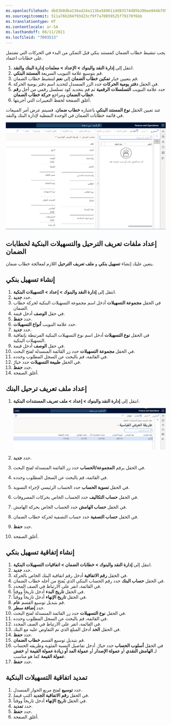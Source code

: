 ```yaml
---
ms.openlocfilehash: db83b0dba236ad24a113ba589611dd83574d85b20bee044b7956cc5f72ee3ccb
ms.sourcegitcommit: 511a76b204f93d23cf9f7a70059525f79170f6bb
ms.translationtype: HT
ms.contentlocale: ar-SA
ms.lasthandoff: 08/11/2021
ms.locfileid: "7093513"
---
```

يجب تنشيط خطاب الضمان كمستند بنكي قبل التمكن من البدء في الحركات التي تشتمل على خطابات اعتماد.

1.  انتقل إلى **‏‫إدارة النقد والبنوك‬ > الإعداد > معلمات إدارة البنك والنقد**.
2.  قم بتوسيع علامة التبويب السريعة **المستند البنكي**.
3.  قم بتعيين خيار **تمكين خطاب الضمان** إلى **نعم** لتنشيط خطاب الضمان.
4.  في الحقل **دفتر يومية الحركات** حدد الزر المنسدل لتحديد اسم دفتر يومية الحركة.
5.  حدد علامة التبويب **التسلسلات الرقمية** ثم قم بتحديد كود تسلسل رقمي من أجل **رقم خطاب الضمان** ومراجع **حركة خطاب الضمان**.
6.  أغلق الصفحة لحفظ التغييرات التي أجريتها.


عند تعيين الحقل **نوع المستند البنكي** باعتباره **خطاب ضمان**، فسيتم عرض أمر المبيعات في قائمة خطابات الضمان في الوحدة النمطية لإدارة البنك والنقد. 

![لقطة شاشة لصفحة خطاب الضمان.](../media/letter-of-guarantee.png)

## <a name="set-up-bank-facilities-and-posting-profiles-for-letters-of-guarantee"></a>إعداد ملفات تعريف الترحيل والتسهيلات البنكية لخطابات الضمان 

يتعين عليك إنشاء **تسهيل بنكي** و **ملف تعريف الترحيل** اللازم لمعالجة خطاب ضمان.

## <a name="create-a-bank-facility"></a>إنشاء تسهيل بنكي 

1.  انتقل إلى **‏‫إدارة النقد والبنوك‬ > إعداد > التسهيلات البنكية**.
2.  حدد **جديد‏‎**.
3.  في الحقل **مجموعة التسهيلات** أدخل اسم مجموعة التسهيلات البنكية لحركة خطاب الضمان.
4.  في حقل **الوصف** أدخل قيمة.
5.  حدد **حفظ**.
6.  حدد علامة التبويب **أنواع التسهيلات**.
7.  حدد **جديد‏‎**.
8.  في الحقل **نوع التسهيلات** أدخل اسم نوع التسهيلات البنكية المرتبطة بإتفاقية التسهيلات البنكية.
9.  في حقل **الوصف** أدخل قيمة.
10. في الحقل **مجموعة التسهيلات** حدد زر القائمة المنسدلة لفتح البحث.
11. في القائمة، قم بالبحث عن السجل المطلوب وحدده.
12. في الحقل **طبيعة التسهيلات** حدد خيارً.
13. حدد **حفظ**.
14. أغلق الصفحة.


## <a name="set-up-a-bank-posting-profile"></a>إعداد ملف تعريف ترحيل البنك 

1.  انتقل إلى **‏‫إدارة النقد والبنوك‬ > إعداد > ملف تعريف المستندات البنكية**.
 
    ![لقطة شاشة لصفحة ملف تعريف ترحيل المستندات البنكية.](../media/bank-document-posting-profile.png)  

2.  حدد **جديد‏‎**.
3.  في الحقل برقم **المجموعة/الحساب** حدد زر القائمة المنسدلة لفتح البحث.
4.  في القائمة، قم بالبحث عن السجل المطلوب وحدده.
5.  في الحقل **تسوية الحساب** حدد الحساب الرئيسي لإجراء التسوية.
6.  في الحقل **حساب التكاليف** حدد الحساب الخاص بحركات المصروفات.
7.  في الحقل **حساب الهامش** حدد الحساب الخاص بحركة الهامش.
8.  في الحقل **حساب التصفية** حدد حساب التصفية لحركة خطاب الضمان.
9.  حدد **حفظ**.
10. أغلق الصفحة.


## <a name="create-a-bank-facility-agreement"></a>إنشاء إتفاقية تسهيل بنكي 

1.  انتقل إلى **‏‫إدارة النقد والبنوك‬ > خطابات الضمان > اتفاقيات التسهيلات البنكية**.
2.  حدد **جديد‏‎**.
3.  في الحقل **رقم الاتفاقية** أدخل رقم اتفاقية البنك الخاص بالحركة.
4.  في الحقل **حساب البنك** حدد رقم الحساب البنكي الذي يُفتح من أجله خطاب الضمان.
5.  في القائمة، انقر على الارتباط في الصف المحدد.
6.  في الحقل **تاريخ البدء** أدخل تاريخاً ووقتاً.
7.  في الحقل **تاريخ الإنهاء** أدخل تاريخاً ووقتاً.
8.  قم بتبديل توسيع القسم **عام**.
9.  حدد **إضافة سطر**.
10. في الحقل **نوع التسهيلات** حدد زر القائمة المنسدلة لفتح البحث.
11. في القائمة، قم بالبحث عن السجل المطلوب وحدده.
12. في القائمة، انقر على الارتباط في الصف المحدد.
13. في الحقل **الحد** أدخل المبلغ الذي تم التفاوض عليه مع البنك.
14. حدد **حفظ**.
15. قم بتبديل توسيع القسم **خطاب الضمان**.
16. في الحقل **أسلوب الحساب** حدد خيارً.
أدخل تفاصيل النسبة المئوية وطريقه الحساب لـ **الهامش النقدي** أو **عمولة الإصدار** أو **عمولة المد أو زيادة عمولة القيمة** أو **خفض عمولة القيمة** كما هو مناسب.
17. حدد **حفظ**.




## <a name="extend-a-bank-facility-agreement"></a>تمديد اتفاقية التسهيلات البنكية 

1.  حدد **توسيع** لفتح مربع الحوار المنسدل.
2.  في الحقل **رقم الاتفاقية الجديد** اكتب قيمةً.
3.  في الحقل **تاريخ الإنهاء** أدخل تاريخاً ووقتاً.
4.  حدد **تمديد**.
5.  حدد **حفظ**.
6.  أغلق الصفحة.


